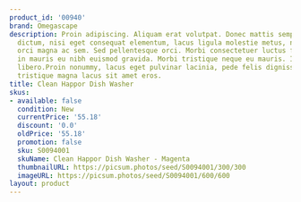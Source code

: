 ```yaml
---
product_id: '00940'
brand: Omegascape
description: Proin adipiscing. Aliquam erat volutpat. Donec mattis semper leo. Mauris
  dictum, nisi eget consequat elementum, lacus ligula molestie metus, non feugiat
  orci magna ac sem. Sed pellentesque orci. Morbi consectetuer luctus felis. Integer
  in mauris eu nibh euismod gravida. Morbi tristique neque eu mauris. In semper bibendum
  libero.Proin nonummy, lacus eget pulvinar lacinia, pede felis dignissim leo, vitae
  tristique magna lacus sit amet eros.
title: Clean Happor Dish Washer
skus:
- available: false
  condition: New
  currentPrice: '55.18'
  discount: '0.0'
  oldPrice: '55.18'
  promotion: false
  sku: S0094001
  skuName: Clean Happor Dish Washer - Magenta
  thumbnailURL: https://picsum.photos/seed/S0094001/300/300
  imageURL: https://picsum.photos/seed/S0094001/600/600
layout: product
---
```

